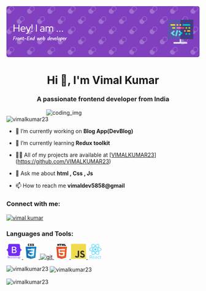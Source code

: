 ![logo](https://github.com/VIMALKUMAR23/VIMALKUMAR23/blob/main/github-header-image.png)
<h1 align="center">Hi 👋, I'm Vimal Kumar</h1>
<h3 align="center">A passionate frontend developer from India</h3>
<img align="right" width="400" alt="coding_img" src="https://mir-s3-cdn-cf.behance.net/project_modules/hd/06f21a161921919.63cd7887d0a70.gif">

<p align="left"> <img src="https://komarev.com/ghpvc/?username=vimalkumar23&label=Profile%20views&color=0e75b6&style=flat" alt="vimalkumar23" /> </p>

- 🔭 I’m currently working on **Blog App(DevBlog)**

- 🌱 I’m currently learning **Redux toolkit**

- 👨‍💻 All of my projects are available at [[VIMALKUMAR23](VIMALKUMAR23)](https://github.com/VIMALKUMAR23)

- 💬 Ask me about **html , Css , Js**

- 📫 How to reach me **vimaldev5858@gmail**

<h3 align="left">Connect with me:</h3>
<p align="left">
<a href="https://linkedin.com/in/vimal kumar" target="blank"><img align="center" src="https://raw.githubusercontent.com/rahuldkjain/github-profile-readme-generator/master/src/images/icons/Social/linked-in-alt.svg" alt="vimal kumar" height="30" width="40" /></a>
</p>

<h3 align="left">Languages and Tools:</h3>
<p align="left"> <a href="https://getbootstrap.com" target="_blank" rel="noreferrer"> <img src="https://raw.githubusercontent.com/devicons/devicon/master/icons/bootstrap/bootstrap-plain-wordmark.svg" alt="bootstrap" width="40" height="40"/> </a> <a href="https://www.w3schools.com/css/" target="_blank" rel="noreferrer"> <img src="https://raw.githubusercontent.com/devicons/devicon/master/icons/css3/css3-original-wordmark.svg" alt="css3" width="40" height="40"/> </a> <a href="https://git-scm.com/" target="_blank" rel="noreferrer"> <img src="https://www.vectorlogo.zone/logos/git-scm/git-scm-icon.svg" alt="git" width="40" height="40"/> </a> <a href="https://www.w3.org/html/" target="_blank" rel="noreferrer"> <img src="https://raw.githubusercontent.com/devicons/devicon/master/icons/html5/html5-original-wordmark.svg" alt="html5" width="40" height="40"/> </a> <a href="https://developer.mozilla.org/en-US/docs/Web/JavaScript" target="_blank" rel="noreferrer"> <img src="https://raw.githubusercontent.com/devicons/devicon/master/icons/javascript/javascript-original.svg" alt="javascript" width="40" height="40"/> </a> <a href="https://reactjs.org/" target="_blank" rel="noreferrer"> <img src="https://raw.githubusercontent.com/devicons/devicon/master/icons/react/react-original-wordmark.svg" alt="react" width="40" height="40"/> </a> </p>

<p><img align="left" src="https://github-readme-stats.vercel.app/api/top-langs?username=vimalkumar23&show_icons=true&locale=en&layout=compact" alt="vimalkumar23" /></p>

<p>&nbsp;<img align="center" src="https://github-readme-stats.vercel.app/api?username=vimalkumar23&show_icons=true&locale=en" alt="vimalkumar23" /></p>

<p><img align="center" src="https://github-readme-streak-stats.herokuapp.com/?user=vimalkumar23&" alt="vimalkumar23" /></p>

